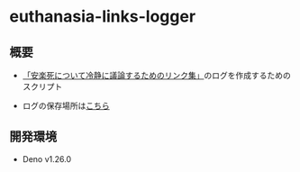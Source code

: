 # euthanasia-links-logger

## 概要
- [「安楽死について冷静に議論するためのリンク集」](https://scrapbox.io/euthanasia-links/)のログを作成するためのスクリプト

-  ログの保存場所は[こちら](https://scrapbox.io/euthanasia-links-logs/)

## 開発環境
- Deno v1.26.0